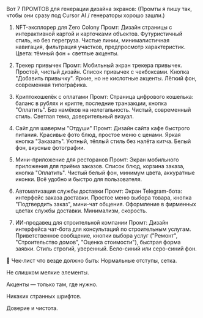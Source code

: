 Вот 7 ПРОМТОВ для генерации дизайна экранов:
(Промты я пишу так, чтобы они сразу под Cursor AI / генераторы хорошо зашли.)

1. NFT-эксплорер для Zero Colony
Промт:
Дизайн страницы с интерактивной картой и карточками объектов. Футуристичный стиль, но без перегруза. Чистые линии, минималистичная навигация, фильтрация участков, предпросмотр характеристик. Цвета: тёмный фон + светлые акценты.

2. Трекер привычек
Промт:
Мобильный экран трекера привычек. Простой, чистый дизайн. Список привычек с чекбоксами. Кнопка "Добавить привычку". Яркие, но не кислотные акценты. Лёгкий фон, современная типографика.

3. Криптокошелёк с оплатами
Промт:
Страница цифрового кошелька: баланс в рублях и крипте, последние транзакции, кнопка "Оплатить". Без намёков на нелегальность. Чистый, современный стиль. Светлая тема, доверительный визуал.

4. Сайт для шавермы "Отдуши"
Промт:
Дизайн сайта кафе быстрого питания. Красивые фото блюд, простое меню с ценами. Яркая кнопка "Заказать". Уютный, тёплый стиль без налёта китча. Белый фон, вкусные фотографии.

5. Мини-приложение для ресторанов
Промт:
Экран мобильного приложения для приёма заказов. Список блюд, корзина заказа, кнопка "Оплатить". Чистый белый фон, минимум цвета, аккуратные иконки. Всё удобно и быстро для пользователя.

6. Автоматизация службы доставки
Промт:
Экран Telegram-бота: интерфейс заказа доставки. Простое меню выбора товара, кнопка "Подтвердить заказ", мини-чат общения. Оформление в фирменных цветах службы доставки. Минимализм, скорость.

7. ИИ-продавец для строительной компании
Промт:
Дизайн интерфейса чат-бота для консультаций по строительным услугам. Приветственное сообщение, кнопки выбора услуг ("Ремонт", "Строительство домов", "Оценка стоимости"), быстрая форма заявки. Стиль строгий, уверенный. Бело-синий или серо-синий фон.

🎯 Чек-лист что везде должно быть:
Нормальные отступы, сетка.

Не слишком мелкие элементы.

Акценты — только там, где нужно.

Никаких странных шрифтов.

Доверие и чистота.

